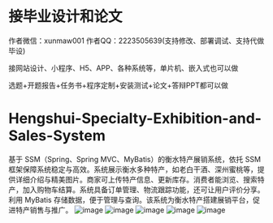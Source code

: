 # 接毕业设计和论文
作者微信：xunmaw001  作者QQ：2223505639(支持修改、部署调试、支持代做毕设)

接网站设计、小程序、H5、APP、各种系统等，单片机、嵌入式也可以做

选题+开题报告+任务书+程序定制+安装测试+论文+答辩PPT都可以做
# Hengshui-Specialty-Exhibition-and-Sales-System
基于 SSM（Spring、Spring MVC、MyBatis）的衡水特产展销系统，依托 SSM 框架保障系统稳定与高效。系统展示衡水多种特产，如老白干酒、深州蜜桃等，提供详细介绍与精美图片。商家可上传特产信息、更新库存。消费者能浏览、搜索特产，加入购物车结算。系统具备订单管理、物流跟踪功能，还可让用户评价分享。利用 MyBatis 存储数据，便于管理与查询。该系统为衡水特产搭建展销平台，促进特产销售与推广。 
![image](https://github.com/user-attachments/assets/b9b05cc4-663d-41a2-8e5f-d9bb21062f56)
![image](https://github.com/user-attachments/assets/92e14775-8416-4c69-8dc7-f621233869ad)
![image](https://github.com/user-attachments/assets/8b9386fa-82a2-4b25-ac5e-d7c995766644)
![image](https://github.com/user-attachments/assets/32025dd1-931a-4ccc-b9fc-cb737275b822)
![image](https://github.com/user-attachments/assets/64481144-99d2-44eb-ac40-a3bf10ac5794)
